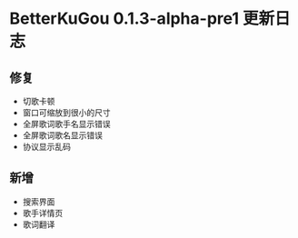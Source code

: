 # BetterKuGou 0.1.3-alpha-pre1 更新日志

## 修复
- 切歌卡顿
- 窗口可缩放到很小的尺寸
- 全屏歌词歌手名显示错误
- 全屏歌词歌名显示错误
- 协议显示乱码

## 新增
- 搜索界面
- 歌手详情页
- 歌词翻译